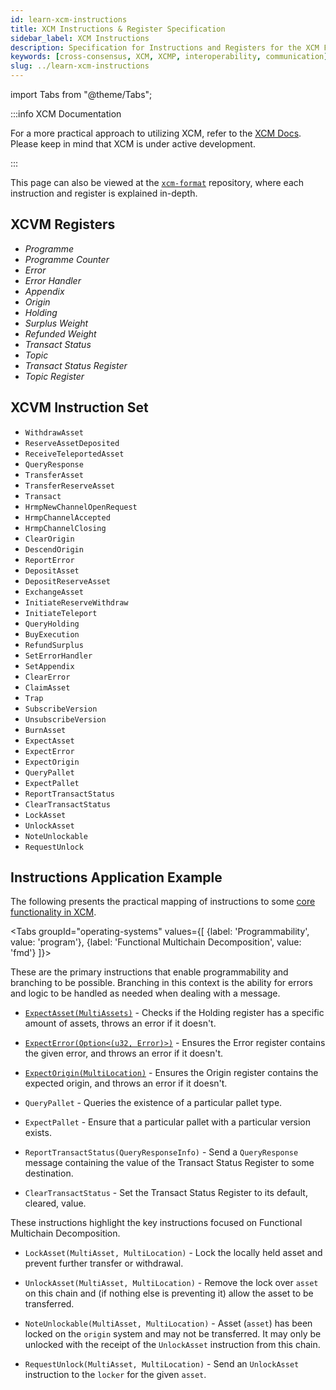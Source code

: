 ```yaml
---
id: learn-xcm-instructions
title: XCM Instructions & Register Specification
sidebar_label: XCM Instructions
description: Specification for Instructions and Registers for the XCM Format.
keywords: [cross-consensus, XCM, XCMP, interoperability, communication]
slug: ../learn-xcm-instructions
---
```


import Tabs from "@theme/Tabs";

:::info XCM Documentation

For a more practical approach to utilizing XCM, refer to the [XCM Docs](./learn/xcm). Please keep in
mind that XCM is under active development.

:::

This page can also be viewed at the [`xcm-format`](https://github.com/paritytech/xcm-format)
repository, where each instruction and register is explained in-depth.

## XCVM Registers

- _Programme_
- _Programme Counter_
- _Error_
- _Error Handler_
- _Appendix_
- _Origin_
- _Holding_
- _Surplus Weight_
- _Refunded Weight_
- _Transact Status_
- _Topic_
- _Transact Status Register_
- _Topic Register_

## XCVM Instruction Set

- `WithdrawAsset`
- `ReserveAssetDeposited`
- `ReceiveTeleportedAsset`
- `QueryResponse`
- `TransferAsset`
- `TransferReserveAsset`
- `Transact`
- `HrmpNewChannelOpenRequest`
- `HrmpChannelAccepted`
- `HrmpChannelClosing`
- `ClearOrigin`
- `DescendOrigin`
- `ReportError`
- `DepositAsset`
- `DepositReserveAsset`
- `ExchangeAsset`
- `InitiateReserveWithdraw`
- `InitiateTeleport`
- `QueryHolding`
- `BuyExecution`
- `RefundSurplus`
- `SetErrorHandler`
- `SetAppendix`
- `ClearError`
- `ClaimAsset`
- `Trap`
- `SubscribeVersion`
- `UnsubscribeVersion`
- `BurnAsset`
- `ExpectAsset`
- `ExpectError`
- `ExpectOrigin`
- `QueryPallet`
- `ExpectPallet`
- `ReportTransactStatus`
- `ClearTransactStatus`
- `LockAsset`
- `UnlockAsset`
- `NoteUnlockable`
- `RequestUnlock`

## Instructions Application Example

The following presents the practical mapping of instructions to some
[core functionality in XCM](./learn-xcm.md/#core-functionality-of-xcm).

<Tabs groupId="operating-systems" values={[ {label: 'Programmability', value: 'program'},
{label: 'Functional Multichain Decomposition', value: 'fmd'} ]}>

<TabItem value="program">

These are the primary instructions that enable programmability and branching to be possible.
Branching in this context is the ability for errors and logic to be handled as needed when dealing
with a message.

- [`ExpectAsset(MultiAssets)`](https://github.com/paritytech/xcm-format/tree/master#expectassetmultiassets) -
  Checks if the Holding register has a specific amount of assets, throws an error if it doesn't.
- [`ExpectError(Option<(u32, Error)>)`](https://github.com/paritytech/xcm-format/tree/master#expecterroroptionu32-error) -
  Ensures the Error register contains the given error, and throws an error if it doesn't.
- [`ExpectOrigin(MultiLocation)`](https://github.com/paritytech/xcm-format/tree/master#expectoriginmultilocation) -
  Ensures the Origin register contains the expected origin, and throws an error if it doesn't.
- `QueryPallet` - Queries the existence of a particular pallet type.

- `ExpectPallet` - Ensure that a particular pallet with a particular version exists.

- `ReportTransactStatus(QueryResponseInfo)` - Send a `QueryResponse` message containing the value of
  the Transact Status Register to some destination.

- `ClearTransactStatus` - Set the Transact Status Register to its default, cleared, value.

</TabItem>

<TabItem value="fmd">

These instructions highlight the key instructions focused on Functional Multichain Decomposition.

- `LockAsset(MultiAsset, MultiLocation)` - Lock the locally held asset and prevent further transfer
  or withdrawal.

- `UnlockAsset(MultiAsset, MultiLocation)` - Remove the lock over `asset` on this chain and (if
  nothing else is preventing it) allow the asset to be transferred.

- `NoteUnlockable(MultiAsset, MultiLocation)` - Asset (`asset`) has been locked on the `origin`
  system and may not be transferred. It may only be unlocked with the receipt of the `UnlockAsset`
  instruction from this chain.

- `RequestUnlock(MultiAsset, MultiLocation)` - Send an `UnlockAsset` instruction to the `locker` for
  the given `asset`.

</TabItem>
</Tabs>
